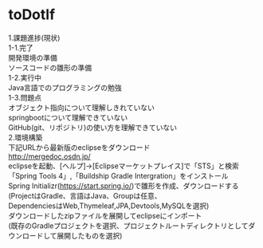 # toDotlf 
1.課題進捗(現状)  
  1-1.完了  
    開発環境の準備  
    ソースコードの雛形の準備  
  1-2.実行中  
    Java言語でのプログラミングの勉強  
  1-3.問題点  
    オブジェクト指向について理解しきれていない  
    springbootについて理解できていない  
    GitHub(git、リポジトリ)の使い方を理解できていない  
2.環境構築  
  下記URLから最新版のeclipseをダウンロード  
  http://mergedoc.osdn.jp/  
  eclipseを起動、[ヘルプ]→[Eclipseマーケットプレイス]で「STS」と検索  
  「Spring Tools 4」,「Buildship Gradle Intergration」をインストール  
  Spring Initializr(https://start.spring.io/)で雛形を作成、ダウンロードする  
  (ProjectはGradle、言語はJava、Groupは任意、  
  DependenciesはWeb,Thymeleaf,JPA,Devtools,MySQLを選択)  
  ダウンロードしたzipファイルを展開してeclipseにインポート  
  (既存のGradleプロジェクトを選択、プロジェクトルートディレクトリとしてダウンロードして展開したものを選択)    
  
